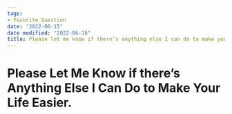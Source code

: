 ```yaml
---
tags:
- Favorite_Question
date: "2022-06-15"
date modified: "2022-06-16"
title: Please let me know if there’s anything else I can do to make your life easier.
---
```


# Please Let Me Know if there’s Anything Else I Can Do to Make Your Life Easier.
